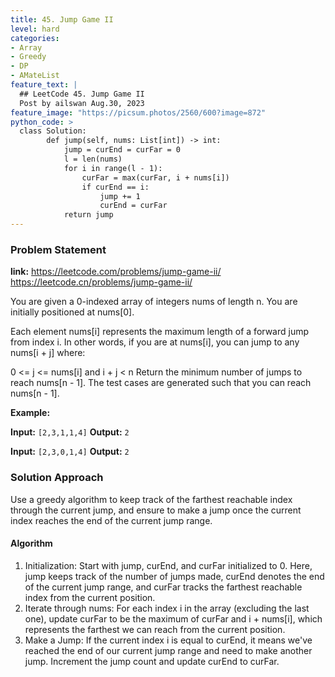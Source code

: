 ```yaml
---
title: 45. Jump Game II
level: hard
categories:
- Array
- Greedy
- DP
- AMateList
feature_text: |
  ## LeetCode 45. Jump Game II
  Post by ailswan Aug.30, 2023
feature_image: "https://picsum.photos/2560/600?image=872"
python_code: >
  class Solution: 
        def jump(self, nums: List[int]) -> int:
            jump = curEnd = curFar = 0
            l = len(nums)
            for i in range(l - 1):
                curFar = max(curFar, i + nums[i])
                if curEnd == i:
                    jump += 1
                    curEnd = curFar
            return jump
---
```


### Problem Statement
**link:**
https://leetcode.com/problems/jump-game-ii/
https://leetcode.cn/problems/jump-game-ii/

You are given a 0-indexed array of integers nums of length n. You are initially positioned at nums[0].

Each element nums[i] represents the maximum length of a forward jump from index i. In other words, if you are at nums[i], you can jump to any nums[i + j] where:

0 <= j <= nums[i] and
i + j < n
Return the minimum number of jumps to reach nums[n - 1]. The test cases are generated such that you can reach nums[n - 1].

**Example:**

**Input:** `[2,3,1,1,4]`
**Output:** `2`

**Input:** `[2,3,0,1,4]`
**Output:** `2`


### Solution Approach
Use a greedy algorithm to keep track of the farthest reachable index through the current jump, and ensure to make a jump once the current index reaches the end of the current jump range.

#### Algorithm

1. Initialization: Start with jump, curEnd, and curFar initialized to 0. Here, jump keeps track of the number of jumps made, curEnd denotes the end of the current jump range, and curFar tracks the farthest reachable index from the current position.
2. Iterate through nums: For each index i in the array (excluding the last one), update curFar to be the maximum of curFar and i + nums[i], which represents the farthest we can reach from the current position.
3. Make a Jump: If the current index i is equal to curEnd, it means we've reached the end of our current jump range and need to make another jump. Increment the jump count and update curEnd to curFar.
